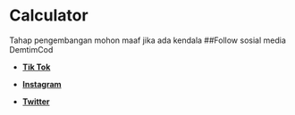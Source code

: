 # Calculator
Tahap pengembangan
mohon maaf jika ada kendala
##Follow sosial media DemtimCod
- **[Tik Tok](tiktok.com/@ceo_demtimcod)**

- **[Instagram](https://www.instagram.com/ceo_demtimcod/)**

- **[Twitter](https://twitter.com/CEO_demtimcod?t=osCeVR-JeR0dTQOpgIjvow&s=09)**
